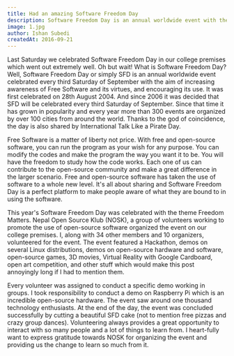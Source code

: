 ```yaml
---
title: Had an amazing Software Freedom Day
description: Software Freedom Day is an annual worldwide event with the aim of increasing awareness of Free Software and its virtues
image: 1.jpg
author: Ishan Subedi
createdAt: 2016-09-21
---
```


Last Saturday we celebrated Software Freedom Day in our college premises which went out extremely well. Oh but wait! What is Software Freedom Day? Well, Software Freedom Day or simply SFD is an annual worldwide event celebrated every third Saturday of September with the aim of increasing awareness of Free Software and its virtues, and encouraging its use. It was first celebrated on 28th August 2004. And since 2006 it was decided that SFD will be celebrated every third Saturday of September. Since that time it has grown in popularity and every year more than 300 events are organized by over 100 cities from around the world. Thanks to the god of coincidence, the day is also shared by International Talk Like a Pirate Day.

Free Software is a matter of liberty not price. With free and open-source software, you can run the program as your wish for any purpose. You can modify the codes and make the program the way you want it to be. You will have the freedom to study how the code works. Each one of us can contribute to the open-source community and make a great difference in the larger scenario. Free and open-source software has taken the use of software to a whole new level. It's all about sharing and Software Freedom Day is a perfect platform to make people aware of what they are bound to in using the software.

This year's Software Freedom Day was celebrated with the theme Freedom Matters. Nepal Open Source Klub (NOSK), a group of volunteers working to promote the use of open-source software organized the event on our college premises. I, along with 34 other members and 10 organizers, volunteered for the event. The event featured a Hackathon, demos on several Linux distributions, demos on open-source hardware and software, open-source games, 3D movies, Virtual Reality with Google Cardboard, open art competition, and other stuff which would make this post annoyingly long if I had to mention them.

Every volunteer was assigned to conduct a specific demo working in groups. I took responsibility to conduct a demo on Raspberry Pi which is an incredible open-source hardware. The event saw around one thousand technology enthusiasts. At the end of the day, the event was concluded successfully by cutting a beautiful SFD cake (not to mention free pizzas and crazy group dances). Volunteering always provides a great opportunity to interact with so many people and a lot of things to learn from. I heart-fully want to express gratitude towards NOSK for organizing the event and providing us the change to learn so much from it.

